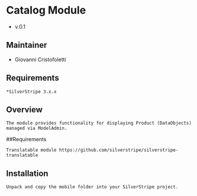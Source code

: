 # Catalog Module #
 * v.0.1

## Maintainer

 * Giovanni Cristofoletti
  <giovanni dot cristofoletti at gmail dot com>

## Requirements

    *SilverStripe 3.x.x

## Overview ##

    The module provides functionality for displaying Product (DataObjects) managed via ModelAdmin.

##Requirements

    Translatable module https://github.com/silverstripe/silverstripe-translatable

## Installation

    Unpack and copy the mobile folder into your SilverStripe project.